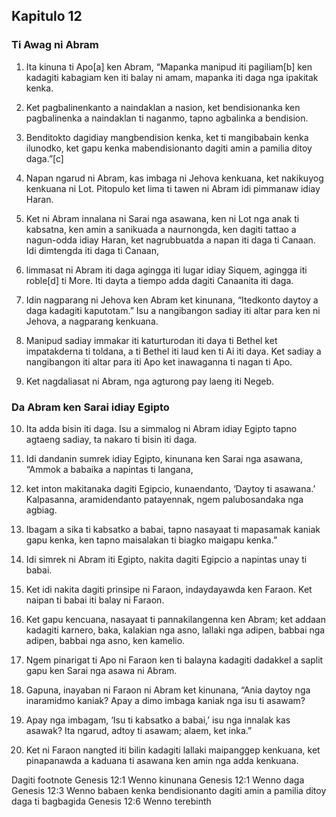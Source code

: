 Kapitulo 12
-----------

### Ti Awag ni Abram

1. Ita kinuna ti Apo[a] ken Abram, “Mapanka manipud iti pagiliam[b] ken kadagiti kabagiam ken iti balay ni amam, mapanka iti daga nga ipakitak kenka.
2. Ket pagbalinenkanto a naindaklan a nasion, ket bendisionanka ken pagbalinenka a naindaklan ti naganmo, tapno agbalinka a bendision.
3. Benditokto dagidiay mangbendision kenka, ket ti mangibabain kenka ilunodko, ket gapu kenka mabendisionanto dagiti amin a pamilia ditoy daga.”[c]

4. Napan ngarud ni Abram, kas imbaga ni Jehova kenkuana, ket nakikuyog kenkuana ni Lot. Pitopulo ket lima ti tawen ni Abram idi pimmanaw idiay Haran.
5. Ket ni Abram innalana ni Sarai nga asawana, ken ni Lot nga anak ti kabsatna, ken amin a sanikuada a naurnongda, ken dagiti tattao a nagun-odda idiay Haran, ket nagrubbuatda a napan iti daga ti Canaan. Idi dimtengda iti daga ti Canaan,
6. limmasat ni Abram iti daga agingga iti lugar idiay Siquem, agingga iti roble[d] ti More. Iti dayta a tiempo adda dagiti Canaanita iti daga.
7. Idin nagparang ni Jehova ken Abram ket kinunana, “Itedkonto daytoy a daga kadagiti kaputotam.” Isu a nangibangon sadiay iti altar para ken ni Jehova, a nagparang kenkuana.
8. Manipud sadiay immakar iti katurturodan iti daya ti Bethel ket impatakderna ti toldana, a ti Bethel iti laud ken ti Ai iti daya. Ket sadiay a nangibangon iti altar para iti Apo ket inawaganna ti nagan ti Apo.
9. Ket nagdaliasat ni Abram, nga agturong pay laeng iti Negeb.

### Da Abram ken Sarai idiay Egipto

10. Ita adda bisin iti daga. Isu a simmalog ni Abram idiay Egipto tapno agtaeng sadiay, ta nakaro ti bisin iti daga.
11. Idi dandanin sumrek idiay Egipto, kinunana ken Sarai nga asawana, “Ammok a babaika a napintas ti langana,
12. ket inton makitanaka dagiti Egipcio, kunaendanto, ‘Daytoy ti asawana.’ Kalpasanna, aramidendanto patayennak, ngem palubosandaka nga agbiag.
13. Ibagam a sika ti kabsatko a babai, tapno nasayaat ti mapasamak kaniak gapu kenka, ken tapno maisalakan ti biagko maigapu kenka.”
14. Idi simrek ni Abram iti Egipto, nakita dagiti Egipcio a napintas unay ti babai.
15. Ket idi nakita dagiti prinsipe ni Faraon, indaydayawda ken Faraon. Ket naipan ti babai iti balay ni Faraon.
16. Ket gapu kencuana, nasayaat ti pannakilangenna ken Abram; ket addaan kadagiti karnero, baka, kalakian nga asno, lallaki nga adipen, babbai nga adipen, babbai nga asno, ken kamelio.

17. Ngem pinarigat ti Apo ni Faraon ken ti balayna kadagiti dadakkel a saplit gapu ken Sarai nga asawa ni Abram.
18. Gapuna, inayaban ni Faraon ni Abram ket kinunana, “Ania daytoy nga inaramidmo kaniak? Apay a dimo imbaga kaniak nga isu ti asawam?
19. Apay nga imbagam, ‘Isu ti kabsatko a babai,’ isu nga innalak kas asawak? Ita ngarud, adtoy ti asawam; alaem, ket inka.”
20. Ket ni Faraon nangted iti bilin kadagiti lallaki maipanggep kenkuana, ket pinapanawda a kaduana ti asawana ken amin nga adda kenkuana.

Dagiti footnote
Genesis 12:1 Wenno kinunana
Genesis 12:1 Wenno daga
Genesis 12:3 Wenno babaen kenka bendisionanto dagiti amin a pamilia ditoy daga ti bagbagida
Genesis 12:6 Wenno terebinth
